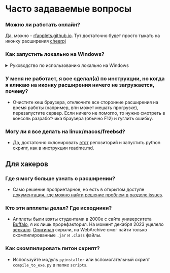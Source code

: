 # Часто задаваемые вопросы

### Можно ли работать онлайн?

Да, можно - [rfapplets.github.io](https://rfapplets.github.io). Тут достаточно будет просто тыкать на иконку расширения [cheerpj](https://chrome.google.com/webstore/detail/cheerpj-applet-runner/bbmolahhldcbngedljfadjlognfaaein)

### Как запустить локально на Windows?

<details>
  <summary>Руководство по использованию локально на Windows</summary>
  1. Установите <a href = "https://chromewebstore.google.com/detail/cheerpj-applet-runner/bbmolahhldcbngedljfadjlognfaaein">Cheerj плагин</a>
  
  ![msedge_P5HepHXSzr](https://github.com/rfapplets/modern-lab-comp-applets/assets/60469435/b2f387b8-5ac3-45e8-91f2-4ea885dc257c)
  
  2. Скачайте <a href="https://github.com/rfapplets/modern-lab-comp-applets/releases">архив, соответствующий вашей операционной системе</a> 
  
  3. Запустите файл `start_server.exe`, расположенный в корневом каталоге репозитория, и нажмите кнопку `Start`
  
  ![image](https://github.com/rfapplets/modern-lab-comp-applets/assets/60469435/91cf1bf5-95df-4c27-8351-8b0668bdc51e)
  
  4. Убедитесь, что сервер запущен
  
  ![image](https://github.com/rfapplets/modern-lab-comp-applets/assets/60469435/4f1cb012-065d-4e4c-9e72-03e877e800a0)
  
  5. Нажмите кнопку `Open URL`
  
  ![image](https://github.com/rfapplets/modern-lab-comp-applets/assets/60469435/ede82c03-7c8f-43e8-aed3-1dcd345acb26)
  
  6. Теперь вы готовы к работе. Убедитесь, что URL открыт в браузере, в котором вы установили расширение.
  
  ![image](https://github.com/rfapplets/modern-lab-comp-applets/assets/60469435/d5cba673-c801-4b6b-a8a5-e4191e4a4b2f)
  
  7. Перейдите на вкладку с апплетом и, увидев красный текст, нажмите на иконку расширения cheerpj.
  
  ![image](https://github.com/leaningtech/cheerpj-appletrunner/blob/master/media/cheerpj_applet_demo1.gif?raw=true)
  
  8. По завершении работы нажмите кнопку `Stop`.
  
  ![image](https://github.com/rfapplets/modern-lab-comp-applets/assets/60469435/cd863678-a52b-4153-950b-21112a8e9292)
</details>

### У меня не работает, я все сделал(а) по инструкции, но когда я кликаю на иконку расширения ничего не загружается, почему?

- Очистите кеш браузера, отключите все сторонние расширения на время работы (например, впн может мешать прогрузке),
  перезапустите сервер. Если ничего не помогло, то нужно смотреть в консоль разработчика браузера (обычно F12) и гуглить
  ошибку.

### Могу ли я все делать на linux/macos/freebsd?

- Да, достаточно склонировать [этот](https://github.com/rfapplets/modern-lab-comp-applets/tree/master) репозиторий и
  запустить python скрипт, как в инструкции readme.md.



## Для хакеров


### Где я могу больше узнать о расширении?

- Само решение проприетарное, но есть в открытом
  доступе [документация, где можно найти решение проблем в разделе issues](https://github.com/leaningtech/cheerpj-appletrunner).

### Кто эти апплеты делал? Где исходники?

- Апплеты были взяты студентами в 2000е с сайта университета [Buffalo](https://www.buffalo.edu/), я их лишь
  прорефакторил. На момент декабря 2023
  уцелело [зеркало](https://www.acsu.buffalo.edu/~wie/applet/applet.old). [Оригинал](http://jas.eng.buffalo.edu/)
  скрыли, на WebArchive смог найти только скомпилированные `.jar` и `.class` файлы.

### Как скомпилировать питон скрипт?

- Используйте модуль `pyinstaller` или вспомогательный скрипт `compile_to_exe.py` в папке `scripts`.
